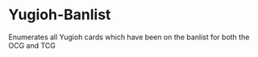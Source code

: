 # Yugioh-Banlist
Enumerates all Yugioh cards which have been on the banlist for both the OCG and TCG

